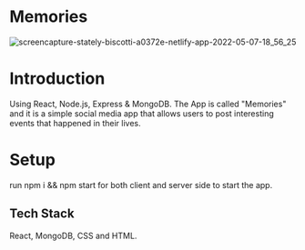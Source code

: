 # Memories
![screencapture-stately-biscotti-a0372e-netlify-app-2022-05-07-18_56_25](https://user-images.githubusercontent.com/57687331/167262124-7e85c30c-287a-4496-9bdf-b6b9499c596e.png)

# Introduction
Using React, Node.js, Express & MongoDB. 
The App is called "Memories" and it is a simple social media app that allows users to post interesting events that happened in their lives.

# Setup
run npm i && npm start for both client and server side to start the app.

## Tech Stack

 React, MongoDB, CSS and HTML.

